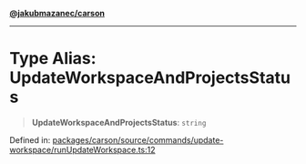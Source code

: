 [**@jakubmazanec/carson**](../README.md)

---

# Type Alias: UpdateWorkspaceAndProjectsStatus

> **UpdateWorkspaceAndProjectsStatus**: `string`

Defined in:
[packages/carson/source/commands/update-workspace/runUpdateWorkspace.ts:12](https://github.com/jakubmazanec/tools/blob/66e975ab265618dba82f8e4c56654145b7ba4db7/packages/carson/source/commands/update-workspace/runUpdateWorkspace.ts#L12)

